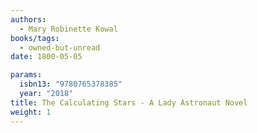 ```yaml
---
authors:
  - Mary Robinette Kowal
books/tags:
  - owned-but-unread
date: 1800-05-05

params:
  isbn13: "9780765378385"
  year: "2018"
title: The Calculating Stars - A Lady Astronaut Novel
weight: 1
---
```


<!--more-->
